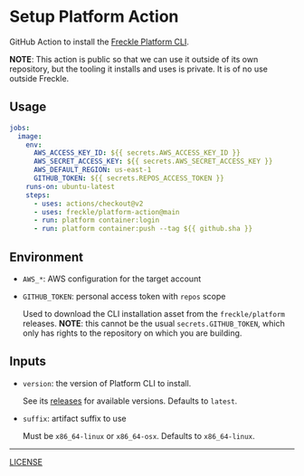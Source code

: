 # Setup Platform Action

GitHub Action to install the [Freckle Platform CLI][platform].

[platform]: https://github.com/freckle/platform

**NOTE**: This action is public so that we can use it outside of its own
repository, but the tooling it installs and uses is private. It is of no use
outside Freckle.

## Usage

```yaml
jobs:
  image:
    env:
      AWS_ACCESS_KEY_ID: ${{ secrets.AWS_ACCESS_KEY_ID }}
      AWS_SECRET_ACCESS_KEY: ${{ secrets.AWS_SECRET_ACCESS_KEY }}
      AWS_DEFAULT_REGION: us-east-1
      GITHUB_TOKEN: ${{ secrets.REPOS_ACCESS_TOKEN }}
    runs-on: ubuntu-latest
    steps:
      - uses: actions/checkout@v2
      - uses: freckle/platform-action@main
      - run: platform container:login
      - run: platform container:push --tag ${{ github.sha }}
```

## Environment

- `AWS_*`: AWS configuration for the target account
- `GITHUB_TOKEN`: personal access token with `repos` scope

  Used to download the CLI installation asset from the `freckle/platform`
  releases. **NOTE**: this cannot be the usual `secrets.GITHUB_TOKEN`, which
  only has rights to the repository on which you are building.

## Inputs

- `version`: the version of Platform CLI to install.

  See its [releases][] for available versions. Defaults to `latest`.

  [releases]: https://github.com/freckle/platform/releases

- `suffix`: artifact suffix to use

  Must be `x86_64-linux` or `x86_64-osx`. Defaults to `x86_64-linux`.

---

[LICENSE](./LICENSE)
